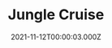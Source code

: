 ---
title: "Jungle Cruise"
year: 2021
date: 2021-11-12T00:00:03.000Z
permalink: /almanac/movies/2021-11-12-jungle-cruise/index.html
link: https://letterboxd.com/rknightuk/film/jungle-cruise/
rating: 2
tmdbid: 451048
---